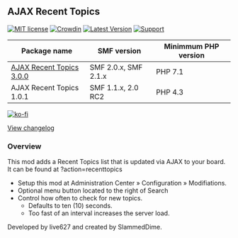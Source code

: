 ## AJAX Recent Topics
[![MIT license](http://img.shields.io/badge/license-MIT-009999.svg)](http://opensource.org/licenses/MIT)
[![Crowdin](https://badges.crowdin.net/custom-form/localized.svg)](https://crowdin.com/project/custom-form)
[![Latest Version](https://img.shields.io/github/release/live627/smf-ajax-recent-topics.svg)](https://github.com/live627/smf-ajax-recent-topics/releases)
[![Support](http://img.shields.io/badge/PayPal-$-009966.svg)](https://www.paypal.me/JohnRayes)

Package name | SMF version | Minimmum PHP version
--- | --- | ---
[AJAX Recent Topics 3.0.0](https://github.com/live627/smf-ajax-recent-topics/releases/download/v3.0.0/ajax-recent-topics_3-0-0.tgz) | SMF 2.0.x, SMF 2.1.x | PHP 7.1
AJAX Recent Topics 1.0.1 | SMF 1.1.x, 2.0 RC2 | PHP 4.3

[![ko-fi](https://ko-fi.com/img/githubbutton_sm.svg)](https://ko-fi.com/A0A8GEKTO)

[View changelog](https://github.com/live627/smf-ajax-recent-topics/blob/master/CHANGELOG.md)

### Overview

This mod adds a Recent Topics list that is updated via AJAX to your board. It can be found at ?action=recenttopics

- Setup this mod at Administration Center » Configuration » Modifiations.
- Optional menu button located to the right of Search
- Control how often to check for new topics.
   - Defaults to ten (10) seconds.
   - Too fast of an interval increases the server load.

Developed by live627 and created by SlammedDime.
